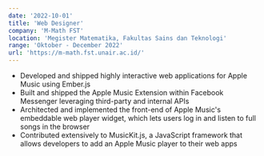 ```yaml
---
date: '2022-10-01'
title: 'Web Designer'
company: 'M-Math FST'
location: 'Megister Matematika, Fakultas Sains dan Teknologi'
range: 'Oktober - December 2022'
url: 'https://m-math.fst.unair.ac.id/'
---
```


- Developed and shipped highly interactive web applications for Apple Music using Ember.js
- Built and shipped the Apple Music Extension within Facebook Messenger leveraging third-party and internal APIs
- Architected and implemented the front-end of Apple Music's embeddable web player widget, which lets users log in and listen to full songs in the browser
- Contributed extensively to MusicKit.js, a JavaScript framework that allows developers to add an Apple Music player to their web apps
